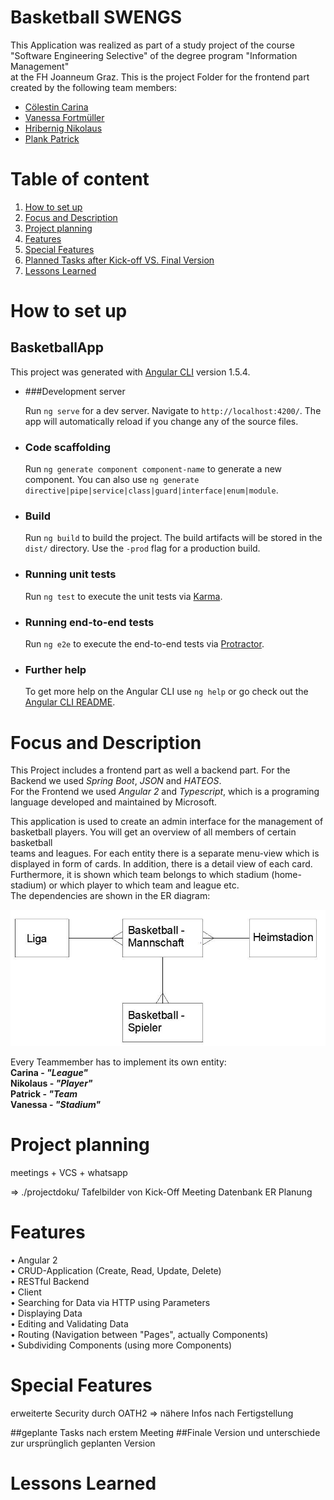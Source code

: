 # Basketball SWENGS

This Application was realized as part of a study project of the course "Software Engineering Selective" of the degree program "Information Management"  
at the FH Joanneum Graz. This is the project Folder for the frontend part created by the following team members:

* <a href="https://github.com/SuperCari">Cölestin Carina</a>
* <a href="https://github.com/fortmuel15">Vanessa Fortmüller</a>
* <a href="https://github.com/HribernigNikolaus">Hribernig Nikolaus</a>
* <a href="https://github.com/x-qlusive">Plank Patrick</a>



# Table of content

1. [How to set up](#how-to-set-up)
2. [Focus and Description](#projectfocus-and-description)
3. [Project planning](#project-planning) 
4. [Features](#features)
5. [Special Features](#special-features)
6. [Planned Tasks after Kick-off VS. Final Version](#planned)
7. [Lessons Learned](#lessons-learned)


# How to set up


## BasketballApp

   This project was generated with [Angular CLI](https://github.com/angular/angular-cli) version 1.5.4.

* ###Development server

    Run `ng serve` for a dev server. Navigate to `http://localhost:4200/`. The app will automatically reload if you change any of the source files.

* ### Code scaffolding
    Run `ng generate component component-name` to generate a new component. You can also use `ng generate directive|pipe|service|class|guard|interface|enum|module`.

* ### Build

    Run `ng build` to build the project. The build artifacts will be stored in the `dist/` directory. Use the `-prod` flag for a production build.

* ### Running unit tests

    Run `ng test` to execute the unit tests via [Karma](https://karma-runner.github.io).

* ### Running end-to-end tests

    Run `ng e2e` to execute the end-to-end tests via [Protractor](http://www.protractortest.org/).

* ### Further help

    To get more help on the Angular CLI use `ng help` or go check out the [Angular CLI README](https://github.com/angular/angular-cli/blob/master/README.md).


# Focus and Description

This Project includes a frontend part as well a backend part. For the Backend we used _Spring Boot_, _JSON_ and _HATEOS_.  
For the Frontend we used _Angular 2_ and _Typescript_, which is a programing language developed and maintained by Microsoft. 

This application is used to create an admin interface for the management of basketball players. You will get an overview of all members of certain basketball  
teams and leagues. For each entity there is a separate menu-view which is displayed in form of cards. In addition, there is a detail view of each card.   
Furthermore, it is shown which team belongs to which stadium (home-stadium) or which player to which team and league etc.   
The dependencies are shown in the ER diagram:

![ER - Diagram](projectdocu/ER_Diagram.jpg)


Every Teammember has to implement its own entity:   
**Carina - _"League"_**  
**Nikolaus - _"Player"_**  
**Patrick  - _"Team_**  
**Vanessa - _"Stadium"_**  

# Project planning

meetings + VCS + whatsapp

=> ./projectdoku/ 
Tafelbilder von Kick-Off Meeting 
Datenbank ER Planung 

# Features

• Angular 2  
• CRUD-Application (Create, Read, Update, Delete)  
• RESTful Backend  
• Client  
• Searching for Data via HTTP using Parameters  
• Displaying Data  
• Editing and Validating Data  
• Routing (Navigation between "Pages", actually Components)  
• Subdividing Components (using more Components)  


# Special Features
erweiterte Security durch OATH2 
=> nähere Infos nach Fertigstellung



##geplante Tasks nach erstem Meeting
##Finale Version und unterschiede zur ursprünglich geplanten Version

# Lessons Learned 